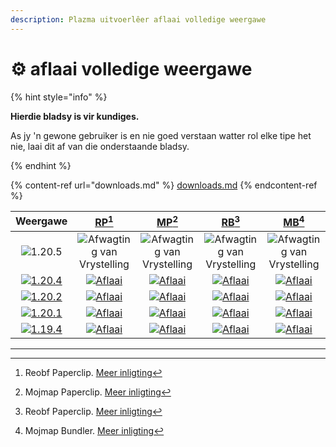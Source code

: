 ```yaml
---
description: Plazma uitvoerlêer aflaai volledige weergawe
---
```


# ⚙️ aflaai volledige weergawe

{% hint style="info" %}

**Hierdie bladsy is vir kundiges.**

As jy 'n gewone gebruiker is en nie goed verstaan watter rol elke tipe het nie,
laai dit af van die onderstaande bladsy.

{% endhint %}

{% content-ref url="downloads.md" %}
[downloads.md](downloads.md)
{% endcontent-ref %}

[wtr]: https://badge.plazmamc.org/0/Afrikaanse%20afwagting

|                                      Weergawe                                     |                            [RP](#user-content-fn-1)[^1]                            |                            [MP](#user-content-fn-2)[^2]                            |                            [RB](#user-content-fn-3)[^3]                            |                            [MB](#user-content-fn-4)[^4]                            |
| :-------------------------------------------------------------------------------: | :--------------------------------------------------------------------------------: | :--------------------------------------------------------------------------------: | :--------------------------------------------------------------------------------: | :--------------------------------------------------------------------------------: |
|                   ![1.20.5](https://badge.plazmamc.org/0/1.20.5)                  |                          ![Afwagting van Vrystelling][wtr]                         |                          ![Afwagting van Vrystelling][wtr]                         |                          ![Afwagting van Vrystelling][wtr]                         |                          ![Afwagting van Vrystelling][wtr]                         |
| [![1.20.4](https://badge.plazmamc.org/2/1.20.4)](https://git.plazmamc.org/1.20.4) | [![Aflaai](https://badge.plazmamc.org/1/Aflaai)](https://dl.plazmamc.org/1.20.4/0) | [![Aflaai](https://badge.plazmamc.org/1/Aflaai)](https://dl.plazmamc.org/1.20.4/1) | [![Aflaai](https://badge.plazmamc.org/1/Aflaai)](https://dl.plazmamc.org/1.20.4/2) | [![Aflaai](https://badge.plazmamc.org/1/Aflaai)](https://dl.plazmamc.org/1.20.4/3) |
| [![1.20.2](https://badge.plazmamc.org/6/1.20.2)](https://git.plazmamc.org/1.20.2) | [![Aflaai](https://badge.plazmamc.org/1/Aflaai)](https://dl.plazmamc.org/1.20.2/0) | [![Aflaai](https://badge.plazmamc.org/1/Aflaai)](https://dl.plazmamc.org/1.20.2/1) | [![Aflaai](https://badge.plazmamc.org/1/Aflaai)](https://dl.plazmamc.org/1.20.2/2) | [![Aflaai](https://badge.plazmamc.org/1/Aflaai)](https://dl.plazmamc.org/1.20.2/3) |
| [![1.20.1](https://badge.plazmamc.org/4/1.20.1)](https://git.plazmamc.org/1.20.1) | [![Aflaai](https://badge.plazmamc.org/1/Aflaai)](https://dl.plazmamc.org/1.20.1/0) | [![Aflaai](https://badge.plazmamc.org/1/Aflaai)](https://dl.plazmamc.org/1.20.1/1) | [![Aflaai](https://badge.plazmamc.org/1/Aflaai)](https://dl.plazmamc.org/1.20.1/2) | [![Aflaai](https://badge.plazmamc.org/1/Aflaai)](https://dl.plazmamc.org/1.20.1/3) |
| [![1.19.4](https://badge.plazmamc.org/4/1.19.4)](https://git.plazmamc.org/1.19.4) | [![Aflaai](https://badge.plazmamc.org/1/Aflaai)](https://dl.plazmamc.org/1.19.4/0) | [![Aflaai](https://badge.plazmamc.org/1/Aflaai)](https://dl.plazmamc.org/1.19.4/1) | [![Aflaai](https://badge.plazmamc.org/1/Aflaai)](https://dl.plazmamc.org/1.19.4/2) | [![Aflaai](https://badge.plazmamc.org/1/Aflaai)](https://dl.plazmamc.org/1.19.4/3) |

***

[^1]: Reobf Paperclip. [Meer inligting](../administrasie/aan-die-slag#id-2)

[^2]: Mojmap Paperclip. [Meer inligting](../administrasie/aan-die-slag#id-2)

[^3]: Reobf Paperclip. [Meer inligting](../administrasie/aan-die-slag#id-2)

[^4]: Mojmap Bundler. [Meer inligting](../administrasie/aan-die-slag#id-2)
